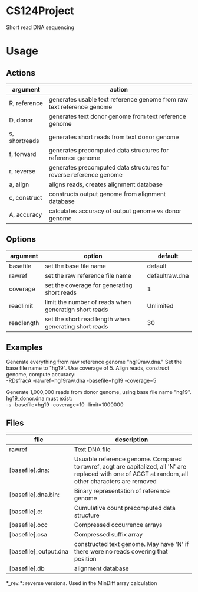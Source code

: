 CS124Project
============

Short read DNA sequencing

Usage
=====
Actions
-------
argument | action 
--- | --- 
R, reference | generates usable text reference genome from raw text reference genome
D, donor | generates text donor genome from text reference genome 
s, shortreads | generates short reads from text donor genome
f, forward | generates precomputed data structures for reference genome
r, reverse | generates precomputed data structures for reverse reference genome
a, align | aligns reads, creates alignment database
c, construct | constructs output genome from alignment database 
A, accuracy | calculates accuracy of output genome vs donor genome 

Options
-------
argument | option | default
--- | --- | ---
basefile | set the base file name | default
rawref | set the raw reference file name | defaultraw.dna
coverage | set the coverage for generating short reads | 1
readlimit | limit the number of reads when generatign short reads | Unlimited
readlength | set the short read length when generating short reads | 30

Examples
--------

Generate everything from raw reference genome "hg19raw.dna." Set the base file name to "hg19". Use coverage of 5. Align reads, construct genome, compute accuracy:  
-RDsfracA -rawref=hg19raw.dna -basefile=hg19 -coverage=5

Generate 1,000,000 reads from donor genome, using base file name "hg19". hg19_donor.dna must exist:  
-s -basefile=hg19 -coverage=10 -limit=1000000

Files
-----
file | description
--- | ---
rawref | Text DNA file  
[basefile].dna: | Usuable reference genome. Compared to rawref, acgt are capitalized, all 'N' are replaced with one of ACGT at random, all other characters are removed  
[basefile].dna.bin: | Binary representation of reference genome  
[basefile].c: | Cumulative count precomputed data structure  
[basefile].occ | Compressed occurrence arrays  
[basefile].csa | Compressed suffix array  
[basefile]_output.dna | constructed text genome. May have 'N' if there were no reads covering that position  
[basefile].db | alignment database  

\*_rev.\*: reverse versions. Used in the MinDiff array calculation
